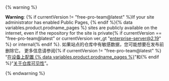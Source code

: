   {% warning %}

  **Warning**: {% if currentVersion != "free-pro-team@latest" %}If your site administrator has enabled Public Pages, {% endif %}{% data variables.product.prodname_pages %} sites are publicly available on the internet, even if the repository for the site is private{% if currentVersion == "free-pro-team@latest" or currentVersion ver_gt "enterprise-server@2.19" %} or internal{% endif %}. 如果站点的仓库中有敏感数据，您可能想要在发布前删除它。 更多信息请参阅{% if currentVersion != "free-pro-team@latest" %} “[在设备上配置 {% data variables.product.prodname_pages %}](/enterprise/admin/installation/configuring-github-pages-on-your-appliance#making-github-pages-publicly-accessible)”和{% endif %}“[关于仓库可见性](/github/creating-cloning-and-archiving-repositories/about-repository-visibility)”。

  {% endwarning %}
